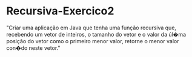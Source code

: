 # Recursiva-Exercico2
"Criar uma aplicação em Java que tenha uma função recursiva que, recebendo um vetor de inteiros, o tamanho do vetor e o valor da úl�ma posição do vetor como o primeiro menor valor, retorne o menor valor con�do neste vetor."

